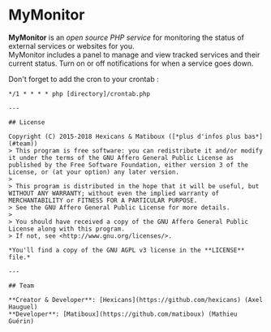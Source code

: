 # MyMonitor

**MyMonitor** is an *open source PHP service* for monitoring the status of external services or websites for you.  
MyMonitor includes a panel to manage and view tracked services and their current status. Turn on or off notifications for when a service goes down.

Don't forget to add the cron to your crontab :

```
*/1 * * * * php [directory]/crontab.php

---

## License

Copyright (C) 2015-2018 Hexicans & Matiboux ([*plus d'infos plus bas*](#team))
> This program is free software: you can redistribute it and/or modify it under the terms of the GNU Affero General Public License as published by the Free Software Foundation, either version 3 of the License, or (at your option) any later version.  
> 
> This program is distributed in the hope that it will be useful, but WITHOUT ANY WARRANTY; without even the implied warranty of MERCHANTABILITY or FITNESS FOR A PARTICULAR PURPOSE.  
> See the GNU Affero General Public License for more details.
> 
> You should have received a copy of the GNU Affero General Public License along with this program.  
> If not, see <http://www.gnu.org/licenses/>.

*You'll find a copy of the GNU AGPL v3 license in the **LICENSE** file.*

---

## Team

**Creator & Developer**: [Hexicans](https://github.com/hexicans) (Axel Hauguel)  
**Developer**: [Matiboux](https://github.com/matiboux) (Mathieu Guérin)